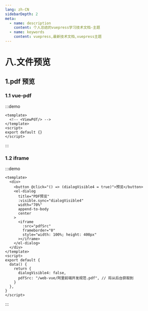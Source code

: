 ```yaml
---
lang: zh-CN
sidebarDepth: 2
meta:
  - name: description
    content: 个人总结的vuepress学习技术文档-主题
  - name: keywords
    content: vuepress,最新技术文档,vuepress主题
---
```


# 八.文件预览

## 1.pdf 预览

### 1.1 vue-pdf

:::demo

```vue
<template>
  <!-- <ViewPdf/> -->
</template>
<script>
export default {}
</script>
```

:::

### 1.2 iframe

:::demo

```vue
<template>
  <div>
    <button @click="() => (dialogVisible4 = true)">预览</button>
    <el-dialog
      title="PDF预览"
      :visible.sync="dialogVisible4"
      width="70%"
      append-to-body
      center
    >
      <iframe
        :src="pdfSrc"
        frameborder="0"
        style="width: 100%; height: 400px"
      ></iframe>
    </el-dialog>
  </div>
</template>
<script>
export default {
  data() {
    return {
      dialogVisible4: false,
      pdfSrc: "/web-vue/阿里前端开发规范.pdf", // 将从后台获取到
    }
  },
}
</script>
```

:::
